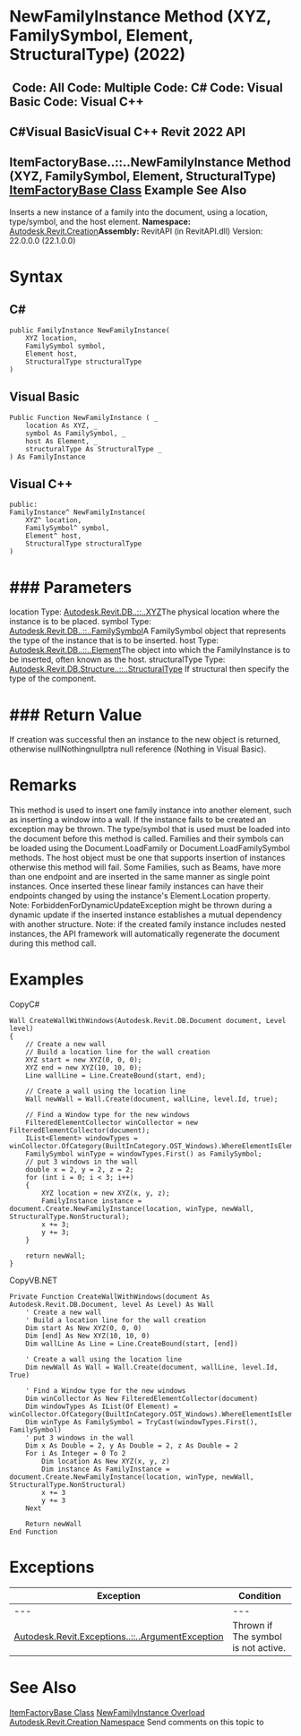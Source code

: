 # NewFamilyInstance Method (XYZ, FamilySymbol, Element, StructuralType) (2022)

﻿
 Code: All Code: Multiple Code: C# Code: Visual Basic Code: Visual C++   
---  
C#Visual BasicVisual C++
Revit 2022 API  
---  
ItemFactoryBase..::..NewFamilyInstance Method (XYZ, FamilySymbol, Element, StructuralType)  
[ItemFactoryBase Class](cba2c84a-22c0-e6e7-a99c-67656901853a.md "ItemFactoryBase Class") Example See Also  
---  
Inserts a new instance of a family into the document, using a location, type/symbol, and the host element.
**Namespace:** [Autodesk.Revit.Creation](ded320da-058a-4edd-0418-0582389559a7.md "Autodesk.Revit.Creation Namespace")**Assembly:** RevitAPI (in RevitAPI.dll) Version: 22.0.0.0 (22.1.0.0)
# Syntax
C#  
---  
```text
public FamilyInstance NewFamilyInstance(
	XYZ location,
	FamilySymbol symbol,
	Element host,
	StructuralType structuralType
)
```
  
Visual Basic  
---  
```text
Public Function NewFamilyInstance ( _
	location As XYZ, _
	symbol As FamilySymbol, _
	host As Element, _
	structuralType As StructuralType _
) As FamilyInstance
```
  
Visual C++  
---  
```text
public:
FamilyInstance^ NewFamilyInstance(
	XYZ^ location, 
	FamilySymbol^ symbol, 
	Element^ host, 
	StructuralType structuralType
)
```
  
# ### Parameters
location
    Type: [Autodesk.Revit.DB..::..XYZ](c2fd995c-95c0-58fb-f5de-f3246cbc5600.md "XYZ Class")The physical location where the instance is to be placed.
symbol
    Type: [Autodesk.Revit.DB..::..FamilySymbol](a1acaed0-6a62-4c1d-94f5-4e27ce0923d3.md "FamilySymbol Class")A FamilySymbol object that represents the type of the instance that is to be inserted.
host
    Type: [Autodesk.Revit.DB..::..Element](eb16114f-69ea-f4de-0d0d-f7388b105a16.md "Element Class")The object into which the FamilyInstance is to be inserted, often known as the host.
structuralType
    Type: [Autodesk.Revit.DB.Structure..::..StructuralType](0a0a3793-5fce-283d-4953-a137f5593db9.md "StructuralType Enumeration") If structural then specify the type of the component. 
# ### Return Value
If creation was successful then an instance to the new object is returned, otherwise nullNothingnullptra null reference (Nothing in Visual Basic).
# Remarks
This method is used to insert one family instance into another element, such as inserting a window into a wall. If the instance fails to be created an exception may be thrown. 
The type/symbol that is used must be loaded into the document before this method is called. Families and their symbols can be loaded using the Document.LoadFamily or Document.LoadFamilySymbol methods. 
The host object must be one that supports insertion of instances otherwise this method will fail. 
Some Families, such as Beams, have more than one endpoint and are inserted in the same manner as single point instances. Once inserted these linear family instances can have their endpoints changed by using the instance's Element.Location property.
Note: ForbiddenForDynamicUpdateException might be thrown during a dynamic update if the inserted instance establishes a mutual dependency with another structure.
Note: if the created family instance includes nested instances, the API framework will automatically regenerate the document during this method call.
# Examples
CopyC#
```text
Wall CreateWallWithWindows(Autodesk.Revit.DB.Document document, Level level)
{
    // Create a new wall
    // Build a location line for the wall creation
    XYZ start = new XYZ(0, 0, 0);
    XYZ end = new XYZ(10, 10, 0);
    Line wallLine = Line.CreateBound(start, end);

    // Create a wall using the location line
    Wall newWall = Wall.Create(document, wallLine, level.Id, true);

    // Find a Window type for the new windows
    FilteredElementCollector winCollector = new FilteredElementCollector(document);
    IList<Element> windowTypes = winCollector.OfCategory(BuiltInCategory.OST_Windows).WhereElementIsElementType().ToElements();
    FamilySymbol winType = windowTypes.First() as FamilySymbol;
    // put 3 windows in the wall
    double x = 2, y = 2, z = 2;
    for (int i = 0; i < 3; i++)
    {
        XYZ location = new XYZ(x, y, z);
        FamilyInstance instance = document.Create.NewFamilyInstance(location, winType, newWall, StructuralType.NonStructural);
        x += 3;
        y += 3;
    }

    return newWall;
}
```

CopyVB.NET
```text
Private Function CreateWallWithWindows(document As Autodesk.Revit.DB.Document, level As Level) As Wall
    ' Create a new wall
    ' Build a location line for the wall creation
    Dim start As New XYZ(0, 0, 0)
    Dim [end] As New XYZ(10, 10, 0)
    Dim wallLine As Line = Line.CreateBound(start, [end])

    ' Create a wall using the location line
    Dim newWall As Wall = Wall.Create(document, wallLine, level.Id, True)

    ' Find a Window type for the new windows
    Dim winCollector As New FilteredElementCollector(document)
    Dim windowTypes As IList(Of Element) = winCollector.OfCategory(BuiltInCategory.OST_Windows).WhereElementIsElementType().ToElements()
    Dim winType As FamilySymbol = TryCast(windowTypes.First(), FamilySymbol)
    ' put 3 windows in the wall
    Dim x As Double = 2, y As Double = 2, z As Double = 2
    For i As Integer = 0 To 2
        Dim location As New XYZ(x, y, z)
        Dim instance As FamilyInstance = document.Create.NewFamilyInstance(location, winType, newWall, StructuralType.NonStructural)
        x += 3
        y += 3
    Next

    Return newWall
End Function
```

# Exceptions
| Exception | Condition |
| --- | --- |
| --- | --- |
| [Autodesk.Revit.Exceptions..::..ArgumentException](2e6e4206-97a8-dd4b-df5d-4269f4bb6088.md "ArgumentException Class") | Thrown if The symbol is not active. |

# See Also
[ItemFactoryBase Class](cba2c84a-22c0-e6e7-a99c-67656901853a.md "ItemFactoryBase Class")
[NewFamilyInstance Overload](451ee414-cea0-e9bd-227b-c73bc93507dd.md "NewFamilyInstance Method")
[Autodesk.Revit.Creation Namespace](ded320da-058a-4edd-0418-0582389559a7.md "Autodesk.Revit.Creation Namespace")
Send comments on this topic to 